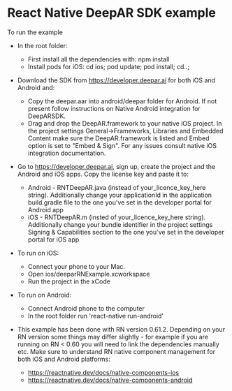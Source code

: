 # React Native DeepAR SDK example

To run the example
* In the root folder:
    - First install all the dependencies with: npm install
    - Install pods for iOS: cd ios; pod update; pod install; cd..;

* Download the SDK from https://developer.deepar.ai for both iOS and Android and:
    - Copy the deepar.aar into android/deepar folder for Android. If not  present follow instructions on Native Android integration for DeepARSDK.
    - Drag and drop the DeepAR.framework to your native iOS project. In the project settings General->Frameworks, Libraries and Embedded Content make sure the DeepAR.framework is listed and Embed option is set  to "Embed & Sign". For any issues consult native iOS integration documentation.

* Go to https://developer.deepar.ai, sign up, create the project and the Android and iOS apps. Copy the license key and paste it to:
    - Android -  RNTDeepAR.java (instead of your_licence_key_here string). Additionally change your applicationId in the application build.gradle file to the one you've set in the developer portal for Android app
    - iOS - RNTDeepAR.m (insted of your_licence_key_here string). Additionally change your bundle identifier in the project settings Signing & Capabilities section to the one you've set in the  developer portal for iOS app

* To run on iOS:
    - Connect your phone to your Mac.
    - Open ios/deeparRNExample.xcworkspace 
    - Run the project in the xCode

* To run on Android:
    - Connect Android phone to the computer
    - In the root folder run 'react-native run-android'

* This example has been done with RN version 0.61.2. Depending on your RN version some things may differ slightly - for example if you are running on RN < 0.60 you will need to link the dependencies manually etc. Make sure to understand RN native component management for both iOS and Android platforms:
    - https://reactnative.dev/docs/native-components-ios
    - https://reactnative.dev/docs/native-components-android

